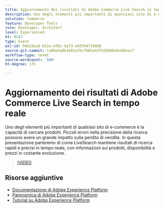```yaml
---
title: Aggiornamento dei risultati di Adobe Commerce Live Search in tempo reale
description: Uno degli elementi più importanti di qualsiasi sito di e-commerce è la capacità di cercare prodotti. Piccoli errori nella precisione della ricerca possono avere un grande impatto sulla perdita di vendite. In questa presentazione parleremo di come LiveSearch mantiene risultati di ricerca rapidi e precisi in tempo reale, con informazioni sui prodotti, disponibilità e prezzi in costante evoluzione.
solution: Commerce
feature: Developer Tools
role: Developer, Architect
level: Experienced
kt: 9147
type: Event
exl-id: 94b241a6-b52a-470c-9af3-e93f04776860
source-git-commit: ca06e5a8b1602a7bcfb83a43f529680a5a96bacf
workflow-type: tm+mt
source-wordcount: '160'
ht-degree: 17%

---
```


# Aggiornamento dei risultati di Adobe Commerce Live Search in tempo reale

Uno degli elementi più importanti di qualsiasi sito di e-commerce è la capacità di cercare prodotti. Piccoli errori nella precisione della ricerca possono avere un grande impatto sulla perdita di vendite. In questa presentazione parleremo di come LiveSearch mantiene risultati di ricerca rapidi e precisi in tempo reale, con informazioni sui prodotti, disponibilità e prezzi in costante evoluzione.

>[!VIDEO](https://video.tv.adobe.com/v/337580/?quality=12&learn=on&hidetitle=true)

## Risorse aggiuntive

- [Documentazione di Adobe Experience Platform](https://experienceleague.adobe.com/docs/experience-platform.html)
- [Panoramica di Adobe Experience Platform](https://experienceleague.adobe.com/docs/experience-platform/landing/home.html?lang=it)
- [Tutorial su Adobe Experience Platform](https://experienceleague.adobe.com/docs/platform-learn/tutorials/overview.html?lang=it)
